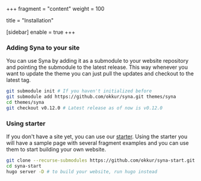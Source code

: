 +++
fragment = "content"
weight = 100

title = "Installation"

[sidebar]
  enable = true
+++

### Adding Syna to your site

You can use Syna by adding it as a submodule to your website repository and pointing the submodule to the latest release.
This way whenever you want to update the theme you can just pull the updates and checkout to the latest tag.

```bash
git submodule init # If you haven't initialized before
git submodule add https://github.com/okkur/syna.git themes/syna
cd themes/syna
git checkout v0.12.0 # Latest release as of now is v0.12.0
```

### Using starter

If you don't have a site yet, you can use our [starter](https://github.com/okkur/syna-start).
Using the starter you will have a sample page with several fragment examples and you can use them to start building your own website.

```bash
git clone --recurse-submodules https://github.com/okkur/syna-start.git # --recurse-submodules will clone the theme
cd syna-start
hugo server -D # to build your website, run hugo instead
```
